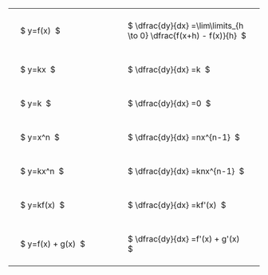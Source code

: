 ---
---

#  
<br>
<style type="text/css">
#T_1c074 th.col_heading {
  text-align: left;
  font-size: 1em;
}
#T_1c074 td {
  text-align: left;
  font-size: 1em;
  padding: 1.5em;
}
#T_1c074_row0_col0, #T_1c074_row1_col0, #T_1c074_row2_col0, #T_1c074_row3_col0, #T_1c074_row4_col0, #T_1c074_row5_col0, #T_1c074_row6_col0 {
  width: 300px;
  white-space: pre-wrap;
}
#T_1c074_row0_col1, #T_1c074_row1_col1, #T_1c074_row2_col1, #T_1c074_row3_col1, #T_1c074_row4_col1, #T_1c074_row5_col1, #T_1c074_row6_col1 {
  width: 400px;
  white-space: pre-wrap;
}
</style>
<table id="T_1c074">
  <thead>
  </thead>
  <tbody>
    <tr>
      <td id="T_1c074_row0_col0" class="data row0 col0" >$ y=f(x)  $</td>
      <td id="T_1c074_row0_col1" class="data row0 col1" >$ \dfrac{dy}{dx} =\lim\limits_{h \to 0} \dfrac{f(x+h) - f(x)}{h}  $</td>
    </tr>
    <tr>
      <td id="T_1c074_row1_col0" class="data row1 col0" >$ y=kx  $</td>
      <td id="T_1c074_row1_col1" class="data row1 col1" >$ \dfrac{dy}{dx} =k  $</td>
    </tr>
    <tr>
      <td id="T_1c074_row2_col0" class="data row2 col0" >$ y=k  $</td>
      <td id="T_1c074_row2_col1" class="data row2 col1" >$ \dfrac{dy}{dx} =0  $</td>
    </tr>
    <tr>
      <td id="T_1c074_row3_col0" class="data row3 col0" >$ y=x^n  $</td>
      <td id="T_1c074_row3_col1" class="data row3 col1" >$ \dfrac{dy}{dx} =nx^{n-1}  $</td>
    </tr>
    <tr>
      <td id="T_1c074_row4_col0" class="data row4 col0" >$ y=kx^n  $</td>
      <td id="T_1c074_row4_col1" class="data row4 col1" >$ \dfrac{dy}{dx} =knx^{n-1}  $</td>
    </tr>
    <tr>
      <td id="T_1c074_row5_col0" class="data row5 col0" >$ y=kf(x)  $</td>
      <td id="T_1c074_row5_col1" class="data row5 col1" >$ \dfrac{dy}{dx} =kf'(x)  $</td>
    </tr>
    <tr>
      <td id="T_1c074_row6_col0" class="data row6 col0" >$ y=f(x) + g(x)  $</td>
      <td id="T_1c074_row6_col1" class="data row6 col1" >$ \dfrac{dy}{dx} =f'(x) + g'(x)  $</td>
    </tr>
  </tbody>
</table>

